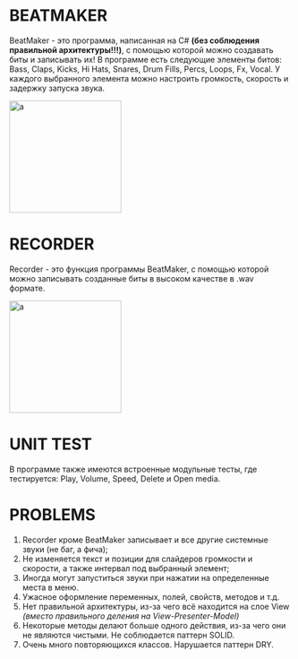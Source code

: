 # BEATMAKER
BeatMaker - это программа, написанная на C# **(без соблюдения правильной архитектуры!!!)**, с помощью которой можно создавать биты и записывать их!
В программе есть следующие элементы битов: Bass, Claps, Kicks, Hi Hats, Snares, Drum Fills, Percs, Loops, Fx, Vocal.
У каждого выбранного элемента можно настроить громкость, скорость и задержку запуска звука.

<img src="https://prnt.sc/1xb967h" alt="a" width="200"/>

# RECORDER
Recorder - это функция программы BeatMaker, с помощью которой можно записывать созданные биты в высоком качестве в .wav формате.

<img src="https://prnt.sc/1xb99qd" alt="a" width="200"/>

# UNIT TEST
В программе также имеются встроенные модульные тесты, где тестируется: Play, Volume, Speed, Delete и Open media.

# PROBLEMS
1. Recorder кроме BeatMaker записывает и все другие системные звуки (не баг, а фича);
2. Не изменяется текст и позиции для слайдеров громкости и скорости, а также интервал под выбранный элемент;
3. Иногда могут запуститься звуки при нажатии на определенные места в меню.
4. Ужасное оформление переменных, полей, свойств, методов и т.д.
5. Нет правильной архитектуры, из-за чего всё находится на слое View _(вместо правильного деления на View-Presenter-Model)_
6. Некоторые методы делают больше одного действия, из-за чего они не являются чистыми. Не соблюдается паттерн SOLID.
7. Очень много повторяющихся классов. Нарушается паттерн DRY.
